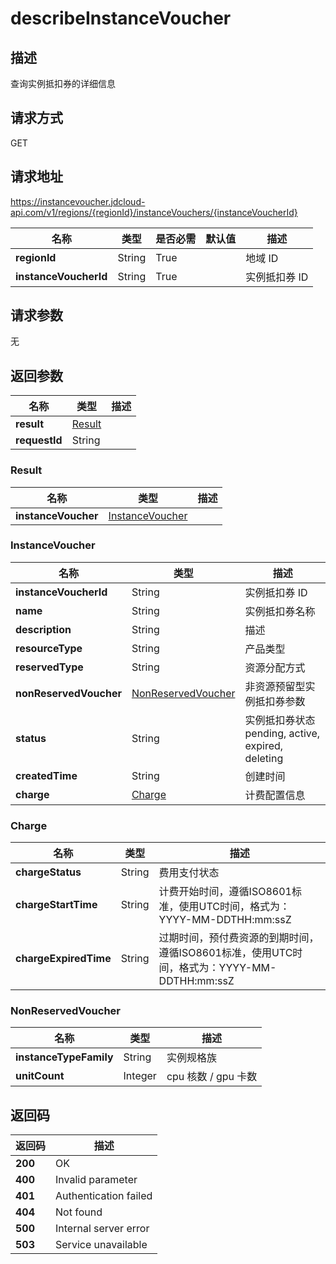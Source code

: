 # describeInstanceVoucher


## 描述
查询实例抵扣券的详细信息


## 请求方式
GET

## 请求地址
https://instancevoucher.jdcloud-api.com/v1/regions/{regionId}/instanceVouchers/{instanceVoucherId}

|名称|类型|是否必需|默认值|描述|
|---|---|---|---|---|
|**regionId**|String|True| |地域 ID|
|**instanceVoucherId**|String|True| |实例抵扣券 ID|

## 请求参数
无


## 返回参数
|名称|类型|描述|
|---|---|---|
|**result**|[Result](describeinstancevoucher#result)| |
|**requestId**|String| |

### <div id="result">Result</div>
|名称|类型|描述|
|---|---|---|
|**instanceVoucher**|[InstanceVoucher](describeinstancevoucher#instancevoucher)| |
### <div id="instancevoucher">InstanceVoucher</div>
|名称|类型|描述|
|---|---|---|
|**instanceVoucherId**|String|实例抵扣券 ID|
|**name**|String|实例抵扣券名称|
|**description**|String|描述|
|**resourceType**|String|产品类型|
|**reservedType**|String|资源分配方式|
|**nonReservedVoucher**|[NonReservedVoucher](describeinstancevoucher#nonreservedvoucher)|非资源预留型实例抵扣券参数|
|**status**|String|实例抵扣券状态 pending, active, expired, deleting|
|**createdTime**|String|创建时间|
|**charge**|[Charge](describeinstancevoucher#charge)|计费配置信息|
### <div id="charge">Charge</div>
|名称|类型|描述|
|---|---|---|
|**chargeStatus**|String|费用支付状态|
|**chargeStartTime**|String|计费开始时间，遵循ISO8601标准，使用UTC时间，格式为：YYYY-MM-DDTHH:mm:ssZ|
|**chargeExpiredTime**|String|过期时间，预付费资源的到期时间，遵循ISO8601标准，使用UTC时间，格式为：YYYY-MM-DDTHH:mm:ssZ|
### <div id="nonreservedvoucher">NonReservedVoucher</div>
|名称|类型|描述|
|---|---|---|
|**instanceTypeFamily**|String|实例规格族|
|**unitCount**|Integer|cpu 核数 / gpu 卡数|

## 返回码
|返回码|描述|
|---|---|
|**200**|OK|
|**400**|Invalid parameter|
|**401**|Authentication failed|
|**404**|Not found|
|**500**|Internal server error|
|**503**|Service unavailable|
